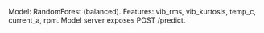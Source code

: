 Model: RandomForest (balanced). Features: vib_rms, vib_kurtosis, temp_c, current_a, rpm.
Model server exposes POST /predict.
